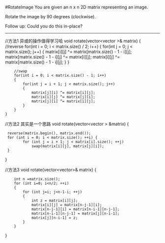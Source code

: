 #RotateImage
You are given an n x n 2D matrix representing an image.

Rotate the image by 90 degrees (clockwise).

Follow up:
Could you do this in-place?


---



//方法1 异或的操作值得学习哈
 void rotate(vector<vector<int> >& matrix) {
        //reverse
        for(int i = 0; i < matrix.size() / 2; i++)
        {
            for(int j = 0; j < matrix.size(); j++)
            {
                matrix[i][j] ^= matrix[matrix.size() - 1 - i][j];
                matrix[matrix.size() - 1 - i][j] ^= matrix[i][j]; 
                matrix[i][j] ^= matrix[matrix.size() - 1 - i][j];
            }
        }

        //swap
        for(int i = 0; i < matrix.size() - 1; i++)
        {
            for(int j = i + 1; j < matrix.size(); j++)
            {
                matrix[j][i] ^= matrix[i][j];       
                matrix[i][j] ^= matrix[j][i];       
                matrix[j][i] ^= matrix[i][j];       
            }
        }
    }

//方法2 其实是一个思路
void rotate(vector<vector<int> > &matrix)
{
        
     reverse(matrix.begin(), matrix.end());
     for (int i = 0; i < matrix.size(); ++i) {
            for (int j = i + 1; j < matrix[i].size(); ++j)
                swap(matrix[i][j], matrix[j][i]);
     }
}

//方法3
void rotate(vector<vector<int>>& matrix) 
{
        
        int n =matrix.size();
        for (int i=0; i<n/2; ++i)
        {
            for (int j=i; j<n-1-i; ++j)
            {
                int z = matrix[i][j];
                matrix[i][j] = matrix[n-j-1][i];
                matrix[n-j-1][i] = matrix[n-i-1][n-j-1];
                matrix[n-i-1][n-j-1] = matrix[j][n-i-1];
                matrix[j][n-i-1] = z;
            }
        }
}